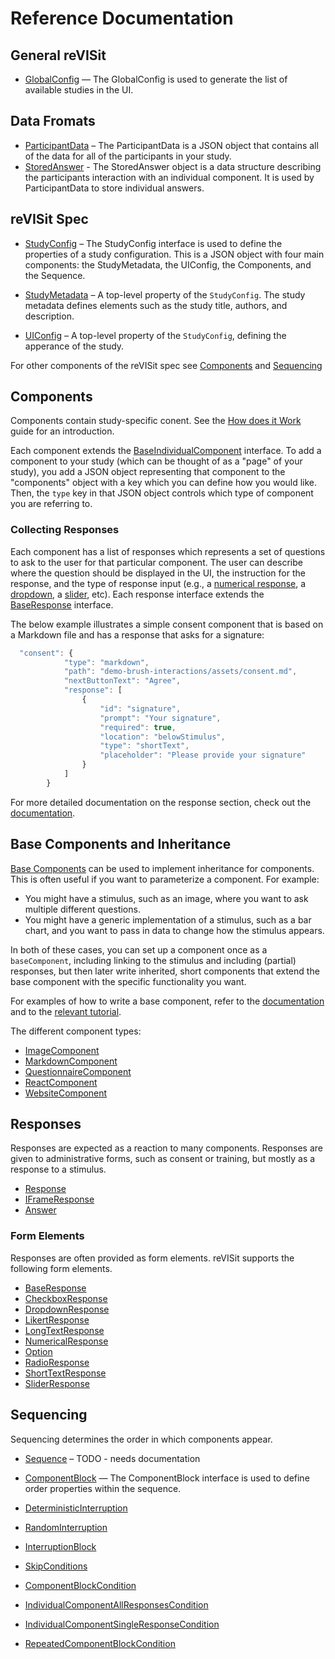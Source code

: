 # Reference Documentation


## General reVISit 

- [GlobalConfig](interfaces/GlobalConfig.md) — The GlobalConfig is used to generate the list of available studies in the UI. 

## Data Fromats

- [ParticipantData](interfaces/ParticipantData.md) – The ParticipantData is a JSON object that contains all of the data for all of the participants in your study.
- [StoredAnswer](interfaces/StoredAnswer.md) - The StoredAnswer object is a data structure describing the participants interaction with an individual component. It is used by ParticipantData to store individual answers.

## reVISit Spec


- [StudyConfig](interfaces/StudyConfig.md) – The StudyConfig interface is used to define the properties of a study configuration. This is a JSON object with four main components: the StudyMetadata, the UIConfig, the Components, and the Sequence. 

- [StudyMetadata](interfaces/StudyMetadata.md) – A top-level property of the `StudyConfig`. The study metadata defines elements such as the study title, authors, and description.
- [UIConfig](interfaces/UIConfig.md) – A top-level property of the `StudyConfig`, defining the apperance of the study.

For other components of the reVISit spec see [Components](#Components) and [Sequencing](#Sequencing)

## Components

Components contain study-specific conent. See the [How does it Work](https://revisit.dev/docs/getting-started/how-does-it-work) guide for an introduction.

Each component extends the [BaseIndividualComponent](interfaces/BaseIndividualComponent) interface. To add a component to your study (which can be thought of as a "page" of your study), you add a JSON object representing that component to the "components" object with a key which you can define how you would like. Then, the `type` key in that JSON object controls which type of component you are referring to. 

### Collecting Responses

Each component has a list of responses which represents a set of questions to ask to the user for that particular component. The user can describe where the question should be displayed in the UI, the instruction for the response, and the type of response input (e.g., a [numerical response](interfaces/NumericalResponse), a [dropdown](interfaces/DropdownResponse), a [slider](interfaces/SliderResponse), etc). Each response interface extends the [BaseResponse](interfaces/BaseResponse) interface.

The below example illustrates a simple consent component that is based on a Markdown file and has a response that asks for a signature: 

```js
  "consent": {
            "type": "markdown",
            "path": "demo-brush-interactions/assets/consent.md",
            "nextButtonText": "Agree",
            "response": [
                {
                    "id": "signature",
                    "prompt": "Your signature",
                    "required": true,
                    "location": "belowStimulus",
                    "type": "shortText",
                    "placeholder": "Please provide your signature"
                }
            ]
        }
```

For more detailed documentation on the response section, check out the [documentation](interfaces/BaseResponse).

## Base Components and Inheritance

[Base Components](type-aliases/BaseComponents) can be used to implement inheritance for components. This is often useful if you want to parameterize a component. For example: 

* You might have a stimulus, such as an image, where you want to ask multiple different questions.  
* You might have a generic implementation of a stimulus, such as a bar chart, and you want to pass in data to change how the stimulus appears. 

In both of these cases, you can set up a component once as a `baseComponent`, including linking to the stimulus and including (partial) responses, but then later write inherited, short components that extend the base component with the specific functionality you want. 

For examples of how to write a base component, refer to the [documentation](type-aliases/BaseComponents) and to the [relevant tutorial](../tutorials/html-stimulus).


The different component types: 
- [ImageComponent](interfaces/ImageComponent.md)
- [MarkdownComponent](interfaces/MarkdownComponent.md)
- [QuestionnaireComponent](interfaces/QuestionnaireComponent.md)
- [ReactComponent](interfaces/ReactComponent.md)
- [WebsiteComponent](interfaces/WebsiteComponent.md)

## Responses

Responses are expected as a reaction to many components. Responses are given to administrative forms, such as consent or training, but mostly as a response to a stimulus. 
- [Response](type-aliases/Response.md)
- [IFrameResponse](interfaces/IFrameResponse.md)
- [Answer](interfaces/Answer.md)

### Form Elements

Responses are often provided as form elements. reVISit supports the following form elements.

- [BaseResponse](interfaces/BaseResponse.md)
- [CheckboxResponse](interfaces/CheckboxResponse.md)
- [DropdownResponse](interfaces/DropdownResponse.md)
- [LikertResponse](interfaces/LikertResponse.md)
- [LongTextResponse](interfaces/LongTextResponse.md)
- [NumericalResponse](interfaces/NumericalResponse.md)
- [Option](interfaces/Option.md)
- [RadioResponse](interfaces/RadioResponse.md)
- [ShortTextResponse](interfaces/ShortTextResponse.md)
- [SliderResponse](interfaces/SliderResponse.md)

## Sequencing

Sequencing determines the order in which components appear.

- [Sequence](interfaces/Sequence.md) – TODO - needs documentation

- [ComponentBlock](interfaces/ComponentBlock.md) — The ComponentBlock interface is used to define order properties within the sequence.

- [DeterministicInterruption](interfaces/DeterministicInterruption.md)
- [RandomInterruption](interfaces/RandomInterruption.md)
- [InterruptionBlock](type-aliases/InterruptionBlock.md)

- [SkipConditions](type-aliases/SkipConditions.md)
- [ComponentBlockCondition](interfaces/ComponentBlockCondition.md)
- [IndividualComponentAllResponsesCondition](interfaces/IndividualComponentAllResponsesCondition.md)
- [IndividualComponentSingleResponseCondition](interfaces/IndividualComponentSingleResponseCondition.md)
- [RepeatedComponentBlockCondition](interfaces/RepeatedComponentBlockCondition.md)






